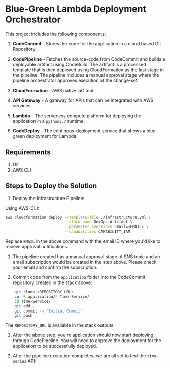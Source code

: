 # Blue-Green Lambda Deployment Orchestrator

This project includes the following components:

1. **CodeCommit** - Stores the code for the application in a cloud based Git Repository.

1. **CodePipeline** - Fetches the source-code from CodeCommit and builds a deployable artifact using CodeBuild. The artifact is a processed template that is then deployed using CloudFormation as the last stage in the pipeline. The pipeline includes a manual approval stage where the pipeline orchestrator approves execution of the change-set.

1. **CloudFormation** - AWS native IaC tool. 

1. **API Gateway** - A gateway for APIs that can be integrated with AWS services. 

1. **Lambda** - The serverless compute platform for deploying the application in a `python3.7` runtime.

1. **CodeDeploy** - The continous-deployment service that shows a blue-green deployment for Lambda.

## Requirements

1. Git 
1. AWS CLI

## Steps to Deploy the Solution

1. Deploy the Infrastructure Pipeline:

Using AWS-CLI:

```bash
aws cloudformation deploy --template-file ./infrastructure.yml \
                          --stack-name DevOps-Artifact \
                          --parameter-overrides Email=<EMAIL> \
                          --capabilities CAPABILITY_IAM
```
Replace `EMAIL` in the above command with the email ID where you'd like to recieve approval notifications.

1. The pipeline created has a manual approval stage. A SNS topic and an email subscription would be created in the step above. Please check your email and confirm the subscription.

1. Commit code from the `application` folder into the CodeCommit repository created in the stack above:

```bash
    git clone <REPOSITORY_URL>
    cp -R application/* Time-Service/
    cd Time-Service/ 
    git add .
    git commit -m "Initial Commit"
    git push
```
The `REPOSITORY_URL` is available in the stack outputs.

1. After the above step, you're application should now start deploying through CodePipeline. You will need to approve the deployment for the application to be successfully deployed.

1. After the pipeline execution completes, we are all set to test the `time-series` API:


